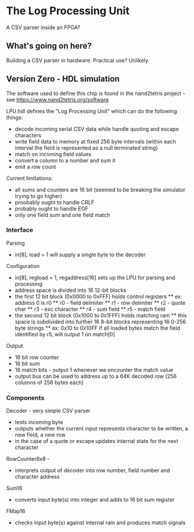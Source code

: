 # The Log Processing Unit

A CSV parser inside an FPGA?

## What's going on here?

Building a CSV parser in hardware. Practical use? Unlikely.

## Version Zero - HDL simulation

The software used to define this chip is found in the nand2tetris project - see https://www.nand2tetris.org/software

LPU.hdl defines the "Log Processing Unit" which can do the following things:

* decode incoming serial CSV data while handle quoting and escape characters
* write field data to memory at fixed 256 byte intervals (within each interval the field is represented as a null terminated string)
* match on incoming field values
* convert a column to a number and sum it
* emit a row count

Current limitations:
* all sums and counters are 16 bit (seemed to be breaking the simulator trying to go higher)
* proobably ought to handle CRLF
* probably ought to handle EOF
* only one field sum and one field match

### Interface

Parsing
 * in[8], load = 1 will supply a single byte to the decoder

Configuration
* in[8], regload = 1, regaddress[16] sets up the LPU for parsing and processing
* address space is divided into 16 12-bit blocks
* the first 12 bit block (0x0000 to 0xFFF) holds control registers
** ex: address 0 is r0
** r0 - field delimiter
** r1 - row delimiter
** r2 - quote char
** r3 - esc character
** r4 - sum field 
** r5 - match field
* the second 12 bit block (0x1000 to 0x1FFF) holds matching ram
** this space is subdivided into further 16 8-bit blocks representing 16 0-256 byte strings 
** ex: 0x10 to 0x10FF if all loaded bytes match the field identified by r5, will output 1 on match[0]

Output
* 16 bit row counter
* 16 bit sum
* 16 match bits - output 1 whenever we encounter the match value
* output bus can be used to address up to a 64K decoded row (256 columns of 256 bytes each)

### Components

Decoder - very simple CSV parser
* tests incoming byte
* outputs whether the current input represents character to be written, a new field, a new row 
* in the case of a quote or escape updates internal state for the next character

RowCounter8x8 - 
* interprets output of decoder into row number, field number and character address 

Sum16
* converts input byte(s) into integer and adds to 16 bit sum register

FMap16
* checks input byte(s) against internal ram and produces match signals